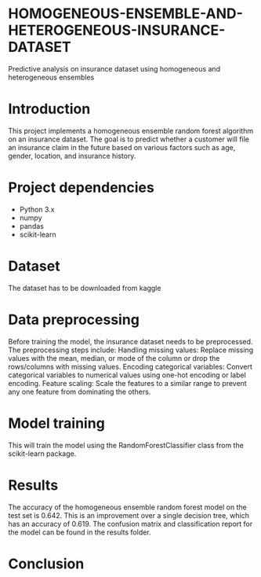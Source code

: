 # HOMOGENEOUS-ENSEMBLE-AND-HETEROGENEOUS-INSURANCE-DATASET
Predictive analysis on insurance dataset using homogeneous and heterogeneous ensembles
# Introduction 
This project implements a homogeneous ensemble random forest algorithm on an insurance dataset. The goal is to predict whether a customer will file an insurance claim in the future based on various factors such as age, gender, location, and insurance history.
# Project dependencies
* Python 3.x
* numpy
* pandas
* scikit-learn
# Dataset
The dataset has to be downloaded from kaggle 
# Data preprocessing
Before training the model, the insurance dataset needs to be preprocessed. The preprocessing steps include:
Handling missing values: Replace missing values with the mean, median, or mode of the column or drop the rows/columns with missing values.
Encoding categorical variables: Convert categorical variables to numerical values using one-hot encoding or label encoding.
Feature scaling: Scale the features to a similar range to prevent any one feature from dominating the others.
# Model training
This will train the model using the RandomForestClassifier class from the scikit-learn package.
# Results
The accuracy of the homogeneous ensemble random forest model on the test set is 0.642. This is an improvement over a single decision tree, which has an accuracy of 0.619. The confusion matrix and classification report for the model can be found in the results folder.
# Conclusion
